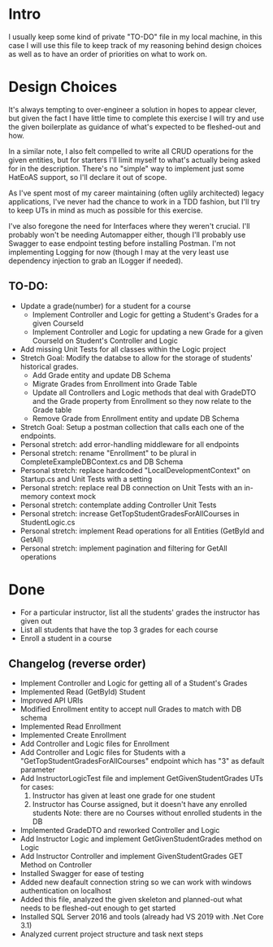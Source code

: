# Intro

I usually keep some kind of private "TO-DO" file in my local machine, in this case I will use this file to keep track of my reasoning behind design choices as well as to have an order of priorities on what to work on.


# Design Choices

It's always tempting to over-engineer a solution in hopes to appear clever, but given the fact I have little time to complete this exercise I will try and use the given boilerplate as guidance of what's expected to be fleshed-out and how.

In a similar note, I also felt compelled to write all CRUD operations for the given entities, but for starters I'll limit myself to what's actually being asked for in the description. There's no "simple" way to implement just some HatEoAS support, so I'll declare it out of scope.

As I've spent most of my career maintaining (often uglily architected) legacy applications, I've never had the chance to work in a TDD fashion, but I'll try to keep UTs in mind as much as possible for this exercise.

I've also foregone the need for Interfaces where they weren't crucial. I'll probably won't be needing Automapper either, though I'll probably use Swagger to ease endpoint testing before installing Postman. I'm not implementing Logging for now (though I may at the very least use dependency injection to grab an ILogger if needed).


## TO-DO:

* Update a grade(number) for a student for a course
	- Implement Controller and Logic for getting a Student's Grades for a given CourseId
	- Implement Controller and Logic for updating a new Grade for a given CourseId on Student's Controller and Logic
* Add missing Unit Tests for all classes within the Logic project
* Stretch Goal: Modify the databse to allow for the storage of students' historical grades.
	- Add Grade entity and update DB Schema
	- Migrate Grades from Enrollment into Grade Table
	- Update all Controllers and Logic methods that deal with GradeDTO and the Grade property from Enrollment so they now relate to the Grade table
	- Remove Grade from Enrollment entity and update DB Schema
* Stretch Goal: Setup a postman collection that calls each one of the endpoints.
* Personal stretch: add error-handling middleware for all endpoints
* Personal stretch: rename "Enrollment" to be plural in CompleteExampleDBContext.cs and DB Schema
* Personal stretch: replace hardcoded "LocalDevelopmentContext" on Startup.cs and Unit Tests with a setting
* Personal stretch: replace real DB connection on Unit Tests with an in-memory context mock
* Personal stretch: contemplate adding Controller Unit Tests
* Personal stretch: increase GetTopStudentGradesForAllCourses in StudentLogic.cs
* Personal stretch: implement Read operations for all Entities (GetById and GetAll)
* Personal stretch: implement pagination and filtering for GetAll operations


# Done

* For a particular instructor, list all the students' grades the instructor has given out
* List all students that have the top 3 grades for each course
* Enroll a student in a course


## Changelog (reverse order)

- Implement Controller and Logic for getting all of a Student's Grades
- Implemented Read (GetById) Student
- Improved API URIs
- Modified Enrollment entity to accept null Grades to match with DB schema
- Implemented Read Enrollment
- Implemented Create Enrollment
- Add Controller and Logic files for Enrollment
- Add Controller and Logic files for Students with a "GetTopStudentGradesForAllCourses" endpoint which has "3" as default parameter
- Add InstructorLogicTest file and implement GetGivenStudentGrades UTs for cases:
	1. Instructor has given at least one grade for one student
	2. Instructor has Course assigned, but it doesn't have any enrolled students
	Note: there are no Courses without enrolled students in the DB
- Implemented GradeDTO and reworked Controller and Logic
- Add Instructor Logic and implement GetGivenStudentGrades method on Logic	
- Add Instructor Controller and implement GivenStudentGrades GET Method on Controller 
- Installed Swagger for ease of testing
- Added new deafault connection string so we can work with windows authentication on localhost
- Added this file, analyzed the given skeleton and planned-out what needs to be fleshed-out enough to get started
- Installed SQL Server 2016 and tools (already had VS 2019 with .Net Core 3.1)
- Analyzed current project structure and task next steps
